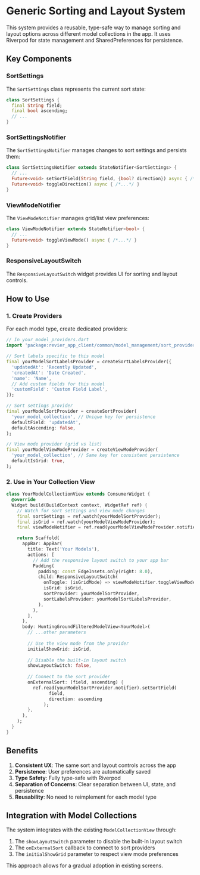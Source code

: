 # Generic Sorting and Layout System

This system provides a reusable, type-safe way to manage sorting and layout options across different model collections in the app. It uses Riverpod for state management and SharedPreferences for persistence.

## Key Components

### SortSettings

The `SortSettings` class represents the current sort state:

```dart
class SortSettings {
  final String field;
  final bool ascending;
  // ...
}
```

### SortSettingsNotifier

The `SortSettingsNotifier` manages changes to sort settings and persists them:

```dart
class SortSettingsNotifier extends StateNotifier<SortSettings> {
  // ...
  Future<void> setSortField(String field, {bool? direction}) async { /*...*/ }
  Future<void> toggleDirection() async { /*...*/ }
}
```

### ViewModeNotifier

The `ViewModeNotifier` manages grid/list view preferences:

```dart
class ViewModeNotifier extends StateNotifier<bool> {
  // ...
  Future<void> toggleViewMode() async { /*...*/ }
}
```

### ResponsiveLayoutSwitch

The `ResponsiveLayoutSwitch` widget provides UI for sorting and layout controls.

## How to Use

### 1. Create Providers

For each model type, create dedicated providers:

```dart
// In your_model_providers.dart
import 'package:revier_app_client/common/model_management/sort_provider.dart';

// Sort labels specific to this model
final yourModelSortLabelsProvider = createSortLabelsProvider({
  'updatedAt': 'Recently Updated',
  'createdAt': 'Date Created',
  'name': 'Name',
  // Add custom fields for this model
  'customField': 'Custom Field Label',
});

// Sort settings provider
final yourModelSortProvider = createSortProvider(
  'your_model_collection', // Unique key for persistence
  defaultField: 'updatedAt',
  defaultAscending: false,
);

// View mode provider (grid vs list)
final yourModelViewModeProvider = createViewModeProvider(
  'your_model_collection', // Same key for consistent persistence
  defaultIsGrid: true,
);
```

### 2. Use in Your Collection View

```dart
class YourModelCollectionView extends ConsumerWidget {
  @override
  Widget build(BuildContext context, WidgetRef ref) {
    // Watch for sort settings and view mode changes
    final sortSettings = ref.watch(yourModelSortProvider);
    final isGrid = ref.watch(yourModelViewModeProvider);
    final viewModeNotifier = ref.read(yourModelViewModeProvider.notifier);

    return Scaffold(
      appBar: AppBar(
        title: Text('Your Models'),
        actions: [
          // Add the responsive layout switch to your app bar
          Padding(
            padding: const EdgeInsets.only(right: 8.0),
            child: ResponsiveLayoutSwitch(
              onToggle: (isGridMode) => viewModeNotifier.toggleViewMode(),
              isGrid: isGrid,
              sortProvider: yourModelSortProvider,
              sortLabelsProvider: yourModelSortLabelsProvider,
            ),
          ),
        ],
      ),
      body: HuntingGroundFilteredModelView<YourModel>(
        // ...other parameters
        
        // Use the view mode from the provider
        initialShowGrid: isGrid,
        
        // Disable the built-in layout switch
        showLayoutSwitch: false,
        
        // Connect to the sort provider
        onExternalSort: (field, ascending) {
          ref.read(yourModelSortProvider.notifier).setSortField(
                field, 
                direction: ascending
              );
        },
      ),
    );
  }
}
```

## Benefits

1. **Consistent UX**: The same sort and layout controls across the app
2. **Persistence**: User preferences are automatically saved 
3. **Type Safety**: Fully type-safe with Riverpod
4. **Separation of Concerns**: Clear separation between UI, state, and persistence
5. **Reusability**: No need to reimplement for each model type

## Integration with Model Collections

The system integrates with the existing `ModelCollectionView` through:

1. The `showLayoutSwitch` parameter to disable the built-in layout switch
2. The `onExternalSort` callback to connect to sort providers
3. The `initialShowGrid` parameter to respect view mode preferences

This approach allows for a gradual adoption in existing screens. 